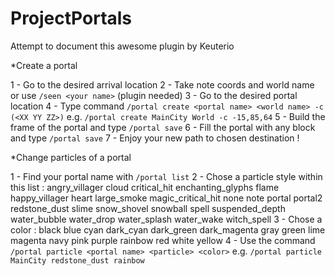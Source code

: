 # ProjectPortals

Attempt to document this awesome plugin by Keuterio

*Create a portal

1 - Go to the desired arrival location
2 - Take note coords and world name or use `/seen <your name>` (plugin needed)
3 - Go to the desired portal location
4 - Type command `/portal create <portal name> <world name> -c (<XX YY ZZ>)` e.g. `/portal create MainCity World -c -15,85,64`
5 - Build the frame of the portal and type `/portal save`
6 - Fill the portal with any block and type `/portal save`
7 - Enjoy your new path to chosen destination !

*Change particles of a portal

1 - Find your portal name with `/portal list`
2 - Chose a particle style within this list :
angry_villager       cloud                critical_hit
enchanting_glyphs    flame                happy_villager
heart                large_smoke          magic_critical_hit
none                 note                 portal
portal2              redstone_dust        slime
snow_shovel          snowball             spell
suspended_depth      water_bubble         water_drop
water_splash         water_wake           witch_spell
3 - Chose a color :
black          blue           cyan           dark_cyan      dark_green
dark_magenta   gray           green          lime           magenta
navy           pink           purple         rainbow        red
white          yellow
4 - Use the command `/portal particle <portal name> <particle> <color>` e.g. `/portal particle MainCity redstone_dust rainbow`
